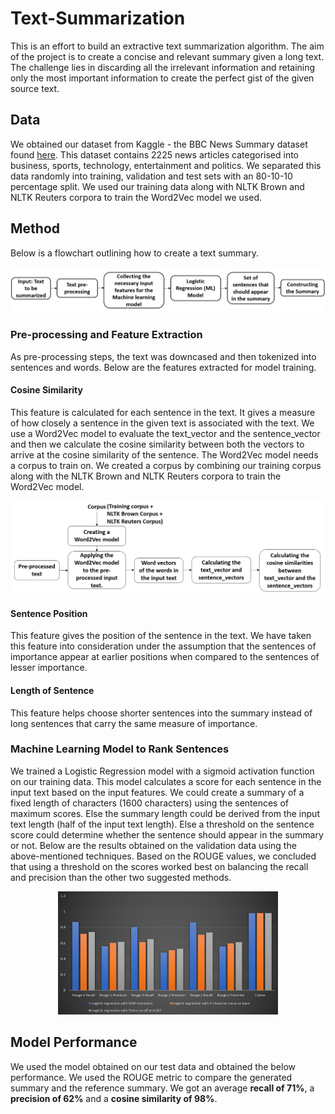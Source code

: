 # Text-Summarization

This is an effort to build an extractive text summarization algorithm. The aim of the project is to create a concise and relevant summary given a long text. The challenge lies in discarding all the irrelevant information and retaining only the most important information to create the perfect gist of the given source text. 

## Data
We obtained our dataset from Kaggle - the BBC News Summary dataset found [here](https://www.kaggle.com/pariza/bbc-news-summary). This dataset contains 2225 news articles categorised into business, sports, technology, entertainment and politics. We separated this data randomly into training, validation and test sets with an 80-10-10 percentage split. We used our training data along with NLTK Brown and NLTK Reuters corpora to train the Word2Vec model we used.

## Method
Below is a flowchart outlining how to create a text summary.

![Method Flowchart](https://github.com/aishwaryamuthuvel/Text-Summarization/blob/main/Method_flowchart.png?raw=true)

### Pre-processing and Feature Extraction 
As pre-processing steps, the text was downcased and then tokenized into sentences and words. Below are the features extracted for model training.

#### Cosine Similarity
This feature is calculated for each sentence in the text. It gives a measure of how closely a sentence in the given text is associated with the text. We use a Word2Vec model to evaluate the text_vector and the sentence_vector and then we calculate the cosine similarity between both the vectors to arrive at the cosine similarity of the sentence. The Word2Vec model needs a corpus to train on. We created a corpus by combining our training corpus along with the NLTK Brown and NLTK Reuters corpora to train the Word2Vec model.

![Cosine Similarity Flowchart](https://github.com/aishwaryamuthuvel/Text-Summarization/blob/main/Cosine_similarity.png?raw=true)

#### Sentence Position
This feature gives the position of the sentence in the text. We have taken this feature into consideration under the assumption that the sentences of importance appear at earlier positions when compared to the sentences of lesser importance.

#### Length of Sentence
This feature helps choose shorter sentences into the summary instead of long sentences that carry the same measure of importance.

### Machine Learning Model to Rank Sentences
We trained a Logistic Regression model with a sigmoid activation function on our training data. This model calculates a score for each sentence in the input text based on the input features. We could create a summary of a fixed length of characters (1600 characters) using the sentences of maximum 
scores. Else the summary length could be derived from the input text length (half of the input text length). Else a threshold on the sentence score could determine whether the sentence should appear in the summary or not. Below are the results obtained on the validation data using the above-mentioned techniques. Based on the ROUGE values, we concluded that using a threshold on the scores worked best on balancing the recall and precision than the other two suggested methods.

<p align="center">
<img src="https://github.com/aishwaryamuthuvel/Text-Summarization/blob/main/Camparison_summaryCreation.png" width=70% height=70% />
</p>

## Model Performance
We used the model obtained on our test data and obtained the below performance. We used the ROUGE metric to compare the generated summary and 
the reference summary. We got an average **recall of 71%**, a **precision of 62%** and a **cosine similarity of 98%**.








